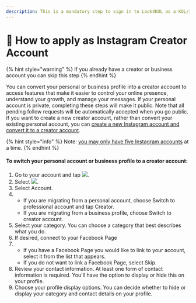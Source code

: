 ```yaml
---
description: This is a mandatory step to sign in to Look4KOL as a KOL/Influencer.
---
```


# 🙋 How to apply as Instagram Creator Account

{% hint style="warning" %}
If you already have a creator or business account you can skip this step
{% endhint %}

You can convert your personal or business profile into a creator account to access features that make it easier to control your online presence, understand your growth, and manage your messages. If your personal account is private, completing these steps will make it public. Note that all pending follow requests will be automatically accepted when you go public. If you want to create a new creator account, rather than convert your existing personal account, you can [create a new Instagram account and convert it to a creator account](https://www.facebook.com/help/instagram/155940534568753?helpref=faq\_content).

{% hint style="info" %}
Note: [you may only have five Instagram accounts](https://help.instagram.com/1682672155283228?helpref=faq\_content) at a time.
{% endhint %}

#### To switch your personal account or business profile to a creator account:

1. Go to your account and tap ![](https://scontent.fjai1-1.fna.fbcdn.net/v/t39.8562-6/58783750\_2295905530729900\_5636193176319426560\_n.jpg?\_nc\_cat=109\&ccb=1-7&\_nc\_sid=6825c5&\_nc\_ohc=wWvxUxN4Bo8AX92NDdz&\_nc\_ht=scontent.fjai1-1.fna\&oh=00\_AfAPI\_Q5Bok6zy3BmYsOU7Uup4fXHE8mIXcbZoKclxzWiw\&oe=63C52952).
2. Select ![](https://scontent.fjai1-1.fna.fbcdn.net/v/t39.8562-6/59104415\_2372100106405724\_7576009202733154304\_n.png?\_nc\_cat=101\&ccb=1-7&\_nc\_sid=6825c5&\_nc\_ohc=GHsILzghuEcAX8d2ajn&\_nc\_ht=scontent.fjai1-1.fna\&oh=00\_AfAzhN58RaY2jsMgH9TCxlE4pt42Ukm9hD860J8JO\_9aHw\&oe=63C5C9E7).
3. Select Account.
4.
   * If you are migrating from a personal account, choose Switch to professional account and tap Creator.
   * If you are migrating from a business profile, choose Switch to creator account.
5. Select your category. You can choose a category that best describes what you do.
6. If desired, connect to your Facebook Page
7.
   * If you have a Facebook Page you would like to link to your account, select it from the list that appears.
   * If you do not want to link a Facebook Page, select Skip.
8. Review your contact information. At least one form of contact information is required. You'll have the option to display or hide this on your profile.
9. Choose your profile display options. You can decide whether to hide or display your category and contact details on your profile.
